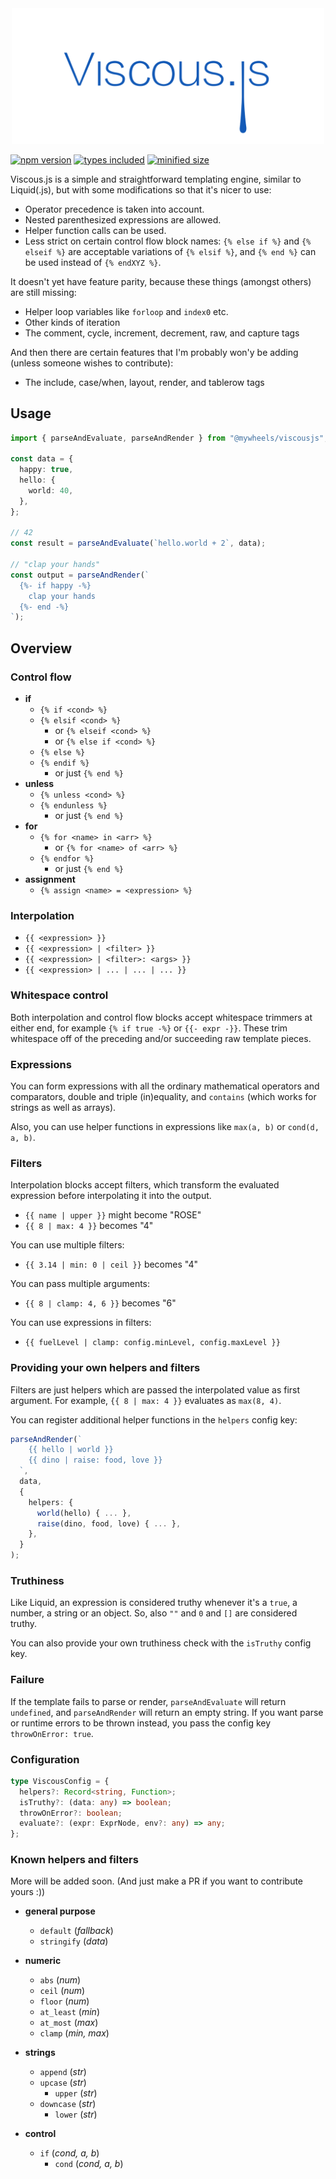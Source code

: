 <div align="center">
  <img alt="Viscous.js" width="500" src="./viscousjs.svg" />
</div>

[![npm version](https://badgen.net/npm/v/@mywheels/viscousjs)](https://www.npmjs.com/package/@mywheels/viscousjs) [![types included](https://badgen.net/npm/types/@mywheels/viscousjs)](https://github.com/mywheels/viscousjs) [![minified size](https://badgen.net/bundlephobia/min/@mywheels/viscousjs)](https://bundlephobia.com/result?p=@mywheels/viscousjs)

Viscous.js is a simple and straightforward templating engine, similar to Liquid(.js), but with some modifications so that it's nicer to use:

- Operator precedence is taken into account.
- Nested parenthesized expressions are allowed.
- Helper function calls can be used.
- Less strict on certain control flow block names: `{% else if %}` and `{% elseif %}` are acceptable variations of `{% elsif %}`, and `{% end %}` can be used instead of `{% endXYZ %}`.

It doesn't yet have feature parity, because these things (amongst others) are still missing:

- Helper loop variables like `forloop` and `index0` etc.
- Other kinds of iteration
- The comment, cycle, increment, decrement, raw, and capture tags

And then there are certain features that I'm probably won'y be adding (unless someone wishes to contribute):

- The include, case/when, layout, render, and tablerow tags

## Usage

```ts
import { parseAndEvaluate, parseAndRender } from "@mywheels/viscousjs";

const data = {
  happy: true,
  hello: {
    world: 40,
  },
};

// 42
const result = parseAndEvaluate(`hello.world + 2`, data);

// "clap your hands"
const output = parseAndRender(`
  {%- if happy -%}
    clap your hands
  {%- end -%}
`);
```

## Overview

### Control flow

- **if**
  - `{% if <cond> %}`
  - `{% elsif <cond> %}`
    - or `{% elseif <cond> %}`
    - or `{% else if <cond> %}`
  - `{% else %}`
  - `{% endif %}`
    - or just `{% end %}`
- **unless**
  - `{% unless <cond> %}`
  - `{% endunless %}`
    - or just `{% end %}`
- **for**
  - `{% for <name> in <arr> %}`
    - or `{% for <name> of <arr> %}`
  - `{% endfor %}`
    - or just `{% end %}`
- **assignment**
  - `{% assign <name> = <expression> %}`

### Interpolation

- `{{ <expression> }}`
- `{{ <expression> | <filter> }}`
- `{{ <expression> | <filter>: <args> }}`
- `{{ <expression> | ... | ... | ... }}`

### Whitespace control

Both interpolation and control flow blocks accept whitespace trimmers at either end, for example `{% if true -%}` or `{{- expr -}}`. These trim whitespace off of the preceding and/or succeeding raw template pieces.

### Expressions

You can form expressions with all the ordinary mathematical operators and comparators, double and triple (in)equality, and `contains` (which works for strings as well as arrays).

Also, you can use helper functions in expressions like `max(a, b)` or `cond(d, a, b)`.

### Filters

Interpolation blocks accept filters, which transform the evaluated expression before interpolating it into the output.

- `{{ name | upper }}` might become "ROSE"
- `{{ 8 | max: 4 }}` becomes "4"

You can use multiple filters:

- `{{ 3.14 | min: 0 | ceil }}` becomes "4"

You can pass multiple arguments:

- `{{ 8 | clamp: 4, 6 }}` becomes "6"

You can use expressions in filters:

- `{{ fuelLevel | clamp: config.minLevel, config.maxLevel }}`

### Providing your own helpers and filters

Filters are just helpers which are passed the interpolated value as first argument. For example, `{{ 8 | max: 4 }}` evaluates as `max(8, 4)`.

You can register additional helper functions in the `helpers` config key:

```ts
parseAndRender(`
    {{ hello | world }}
    {{ dino | raise: food, love }}
  `,
  data,
  {
    helpers: {
      world(hello) { ... },
      raise(dino, food, love) { ... },
    },
  }
);
```

### Truthiness

Like Liquid, an expression is considered truthy whenever it's a `true`, a number, a string or an object. So, also `""` and `0` and `[]` are considered truthy.

You can also provide your own truthiness check with the `isTruthy` config key.

### Failure

If the template fails to parse or render, `parseAndEvaluate` will return `undefined`, and `parseAndRender` will return an empty string. If you want parse or runtime errors to be thrown instead, you pass the config key `throwOnError: true`.

### Configuration

```ts
type ViscousConfig = {
  helpers?: Record<string, Function>;
  isTruthy?: (data: any) => boolean;
  throwOnError?: boolean;
  evaluate?: (expr: ExprNode, env?: any) => any;
};
```

### Known helpers and filters

More will be added soon. (And just make a PR if you want to contribute yours :))

- **general purpose**

  - `default` (_fallback_)
  - `stringify` (_data_)

- **numeric**

  - `abs` (_num_)
  - `ceil` (_num_)
  - `floor` (_num_)
  - `at_least` (_min_)
  - `at_most` (_max_)
  - `clamp` (_min, max_)

- **strings**

  - `append` (_str_)
  - `upcase` (_str_)
    - `upper` (_str_)
  - `downcase` (_str_)
    - `lower` (_str_)

- **control**
  - `if` (_cond, a, b_)
    - `cond` (_cond, a, b_)
